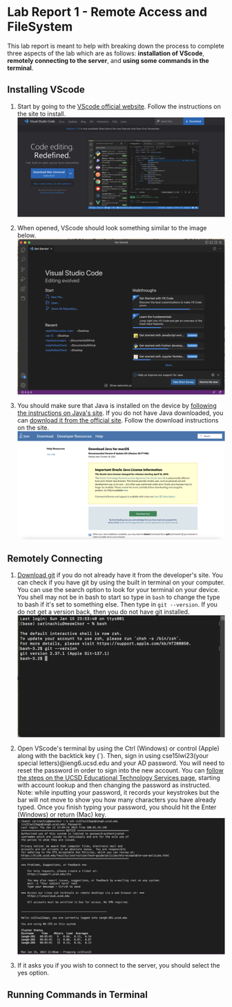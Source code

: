 # Lab Report 1 - Remote Access and FileSystem
This lab report is meant to help with breaking down the process to complete three aspects of the lab which are as follows: **installation of VScode**, **remotely connecting to the server**, and **using some commands in the terminal**.

## Installing VScode
1. Start by going to the [VScode official website](https://code.visualstudio.com/). Follow the instructions on the site to install.
![Image](https://raw.githubusercontent.com/aerin-c/cse15l-lab-report/main/lab1images/lab%201%20-%20%20vscode%20landing.png)

2. When opened, VScode should look something similar to the image below.
![Image](https://raw.githubusercontent.com/aerin-c/cse15l-lab-report/main/lab1images/lab%201%20-%20vscode%20opened.png)

3. You should make sure that Java is installed on the device by [following the instructions on Java's site](https://www.java.com/en/download/help/version_manual.html). If you do not have Java downloaded, you can [download it from the official site](https://www.java.com/en/download/). Follow the download instructions on the site.
![Image](https://raw.githubusercontent.com/aerin-c/cse15l-lab-report/main/lab1images/lab%201%20-%20java%20page.png)

## Remotely Connecting
1. [Download git](https://git-scm.com/downloads) if you do not already have it from the developer's site. You can check if you have git by using the built in terminal on your computer. You can use the search option to look for your terminal on your device. You shell may not be in bash to start so type in `bash` to change the type to bash if it's set to something else. Then type in `git --version`. If you do not get a version back, then you do not have git installed.
![Image](https://github.com/aerin-c/cse15l-lab-report/blob/main/lab1images/lab%201%20-%20mac%20terminal.png)

2. Open VScode's terminal by using the Ctrl (Windows) or control (Apple) along with the backtick key (\`). Then, sign in using cse15lwi23(your special letters)@ieng6.ucsd.edu and your AD password. You will need to reset the password in order to sign into the new account. You can [follow the steps on the UCSD Educational Technology Services page](https://sdacs.ucsd.edu/~icc/index.php), starting with account lookup and then changing the password as instructed. Note: while inputting your password, it records your keystrokes but the bar will not move to show you how many characters you have already typed. Once you finish typing your password, you should hit the Enter (Windows) or return (Mac) key.
![Image](https://raw.githubusercontent.com/aerin-c/cse15l-lab-report/main/lab1images/lab%201%20-%20ssh%20login.png)

3. If it asks you if you wish to connect to the server, you should select the yes option.

## Running Commands in Terminal

